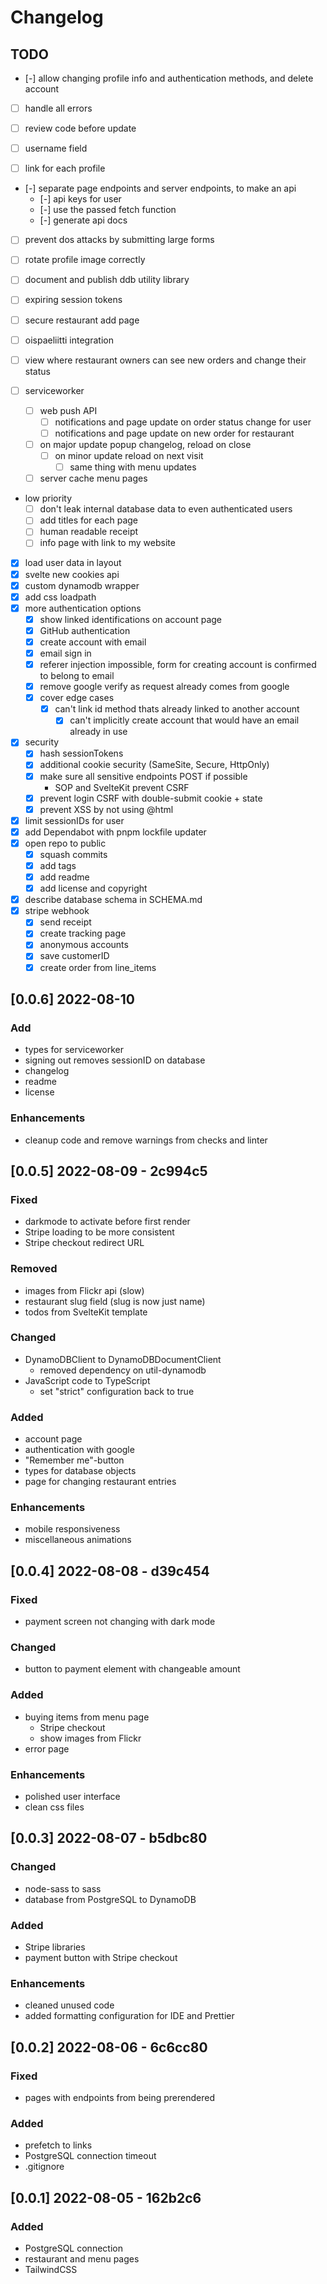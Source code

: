# Changelog

## TODO

- [-] allow changing profile info and authentication methods, and delete account
- [ ] handle all errors
- [ ] review code before update

- [ ] username field
- [ ] link for each profile

- [-] separate page endpoints and server endpoints, to make an api
  - [-] api keys for user
  - [-] use the passed fetch function
  - [-] generate api docs
- [ ] prevent dos attacks by submitting large forms
- [ ] rotate profile image correctly
- [ ] document and publish ddb utility library
- [ ] expiring session tokens
- [ ] secure restaurant add page

- [ ] oispaeliitti integration
- [ ] view where restaurant owners can see new orders and change their status
- [ ] serviceworker
  - [ ] web push API
    - [ ] notifications and page update on order status change for user
    - [ ] notifications and page update on new order for restaurant
  - [ ] on major update popup changelog, reload on close
    - [ ] on minor update reload on next visit
      - [ ] same thing with menu updates
  - [ ] server cache menu pages
- low priority
  - [ ] don't leak internal database data to even authenticated users
  - [ ] add titles for each page
  - [ ] human readable receipt
  - [ ] info page with link to my website
- [x] load user data in layout
- [x] svelte new cookies api
- [x] custom dynamodb wrapper
- [x] add css loadpath
- [x] more authentication options
  - [x] show linked identifications on account page
  - [x] GitHub authentication
  - [x] create account with email
  - [x] email sign in
  - [x] referer injection impossible, form for creating account is confirmed to belong to email
  - [x] remove google verify as request already comes from google
  - [x] cover edge cases
    - [x] can't link id method thats already linked to another account
      - [x] can't implicitly create account that would have an email already in use
- [x] security
  - [x] hash sessionTokens
  - [x] additional cookie security (SameSite, Secure, HttpOnly)
  - [x] make sure all sensitive endpoints POST if possible
    - SOP and SvelteKit prevent CSRF
  - [x] prevent login CSRF with double-submit cookie + state
  - [x] prevent XSS by not using @html
- [x] limit sessionIDs for user
- [x] add Dependabot with pnpm lockfile updater
- [x] open repo to public
  - [x] squash commits
  - [x] add tags
  - [x] add readme
  - [x] add license and copyright
- [x] describe database schema in SCHEMA.md
- [x] stripe webhook
  - [x] send receipt
  - [x] create tracking page
  - [x] anonymous accounts
  - [x] save customerID
  - [x] create order from line_items

## [0.0.6] 2022-08-10

### Add

- types for serviceworker
- signing out removes sessionID on database
- changelog
- readme
- license

### Enhancements

- cleanup code and remove warnings from checks and linter

## [0.0.5] 2022-08-09 - 2c994c5

### Fixed

- darkmode to activate before first render
- Stripe loading to be more consistent
- Stripe checkout redirect URL

### Removed

- images from Flickr api (slow)
- restaurant slug field (slug is now just name)
- todos from SvelteKit template

### Changed

- DynamoDBClient to DynamoDBDocumentClient
  - removed dependency on util-dynamodb
- JavaScript code to TypeScript
  - set "strict" configuration back to true

### Added

- account page
- authentication with google
- "Remember me"-button
- types for database objects
- page for changing restaurant entries

### Enhancements

- mobile responsiveness
- miscellaneous animations

## [0.0.4] 2022-08-08 - d39c454

### Fixed

- payment screen not changing with dark mode

### Changed

- button to payment element with changeable amount

### Added

- buying items from menu page
  - Stripe checkout
  - show images from Flickr
- error page

### Enhancements

- polished user interface
- clean css files

## [0.0.3] 2022-08-07 - b5dbc80

### Changed

- node-sass to sass
- database from PostgreSQL to DynamoDB

### Added

- Stripe libraries
- payment button with Stripe checkout

### Enhancements

- cleaned unused code
- added formatting configuration for IDE and Prettier

## [0.0.2] 2022-08-06 - 6c6cc80

### Fixed

- pages with endpoints from being prerendered

### Added

- prefetch to links
- PostgreSQL connection timeout
- .gitignore

## [0.0.1] 2022-08-05 - 162b2c6

### Added

- PostgreSQL connection
- restaurant and menu pages
- TailwindCSS
